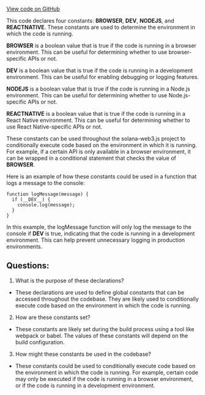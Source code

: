 [View code on GitHub](https://github.com/solana-labs/solana-web3.js/blob/master/packages/rpc-transport/src/types/global.d.ts)

This code declares four constants: __BROWSER__, __DEV__, __NODEJS__, and __REACTNATIVE__. These constants are used to determine the environment in which the code is running. 

__BROWSER__ is a boolean value that is true if the code is running in a browser environment. This can be useful for determining whether to use browser-specific APIs or not. 

__DEV__ is a boolean value that is true if the code is running in a development environment. This can be useful for enabling debugging or logging features. 

__NODEJS__ is a boolean value that is true if the code is running in a Node.js environment. This can be useful for determining whether to use Node.js-specific APIs or not. 

__REACTNATIVE__ is a boolean value that is true if the code is running in a React Native environment. This can be useful for determining whether to use React Native-specific APIs or not. 

These constants can be used throughout the solana-web3.js project to conditionally execute code based on the environment in which it is running. For example, if a certain API is only available in a browser environment, it can be wrapped in a conditional statement that checks the value of __BROWSER__. 

Here is an example of how these constants could be used in a function that logs a message to the console:

```
function logMessage(message) {
  if (__DEV__) {
    console.log(message);
  }
}
```

In this example, the logMessage function will only log the message to the console if __DEV__ is true, indicating that the code is running in a development environment. This can help prevent unnecessary logging in production environments.
## Questions: 
 1. What is the purpose of these declarations?
- These declarations are used to define global constants that can be accessed throughout the codebase. They are likely used to conditionally execute code based on the environment in which the code is running.

2. How are these constants set?
- These constants are likely set during the build process using a tool like webpack or babel. The values of these constants will depend on the build configuration.

3. How might these constants be used in the codebase?
- These constants could be used to conditionally execute code based on the environment in which the code is running. For example, certain code may only be executed if the code is running in a browser environment, or if the code is running in a development environment.
